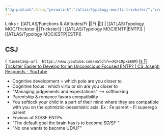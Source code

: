 ```yaml
---
{"dg-publish":true,"permalink":"/atlas/typology-moc/fi-trickster/","created":"2023-01-05T12:02:42.300+01:00","updated":"2023-03-09T09:56:51.440+01:00"}
---
```


Links :: [[ATLAS/Functions & Attitudes/Fi 🔱\|Fi 🔱]] | [[ATLAS/Typology MOC/Trickster 🤡\|Trickster]]  | [[ATLAS/Typology MOC/ENTP\|ENTP]] | [[ATLAS/Typology MOC/ESTP\|ESTP]]

## CSJ 
(``` timestamp-url 
https://www.youtube.com/watch?v=XQFI9pxEK8M```)
[Is Fi Trickster Easier to Develop for an Unconscious Focused ENTP? | CS Joseph Responds - YouTube](https://www.youtube.com/watch?v=XQFI9pxEK8M)
- Cognitive development = which pole are you closer to 
- Cognitive focus : which virtu or sin are you closer to
- "Managing judgements and expectations" --> softlocking
- Parentship & romance favors compatibility
- You softlock your child in a part of their mind where they are compatible with you on the optimistic-pessimistic axis. Ex : Fe parent - Fi superego parent
- Envious of SD/SF ENTPs
- "The default goal the brain has is to become SD/SF "
- "No one wants to become UD/UF"
